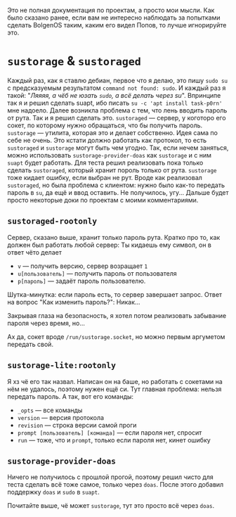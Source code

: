 Это не полная документация по проектам, а просто
мои мысли. Как было сказано ранее, если вам не интересно
наблюдать за попытками сделать BolgenOS таким, каким его
видел Попов, то лучше игнорируйте это.

# `sustorage` & `sustoraged`

Каждый раз, как я ставлю дебиан, первое что я делаю, это
пишу `sudo su` с предсказуемым результатом `command not found: sudo`.
И каждый раз я такой: "_Ляяяя, а чёб не юзать `sudo`, а всё
делать через su_". Впринципе так я и решил сделать suapt, ибо
писать `su -c 'apt install task-p0rn'` мне надоело. Далее возникла
проблема с тем, что лень вводить пароль от рута. Так и я решил
сделать это. `sustoraged` — сервер, у коготоро его сокет, по которому
нужно обращаться, что бы получить пароль. `sustorage` — утилита, которая
это и делает собственно. Идея сама по себе не очень. Это кстати
должно работать как протокол, то есть `sustoraged` и `sustorage` могут
быть чем угодно. Так, если нечем заняться, можно использовать
`sustorage-provider-doas` как `sustorage` и с ним `suapt` будет работать.
Для теста решил реализовать пока только сделать `sustoraged`, который
хранит пороль только от рута. `sustorage` тоже кидает ошибку, если
выбран не рут. Вроде как реализовал `sustoraged`, но была проблема с
клиентом: нужно было как-то передать пароль в `su`, да ещё и ввод
оставить. Не получилось, угу... Дальше будет просто некоторые доки по
проектам с моими комментариями.

## `sustoraged-rootonly`

Сервер, сказано выше, хранит только пароль рута. Кратко про то, как
должен был работать любой сервер: Ты кидаешь ему символ, он в ответ
чёто делает

* `v` — получить версию, сервер возращает `1`
* `u[пользователь]` — получить пароль от пользователя
* `p[пароль]` — задаёт пароль пользователю.

Шутка-минутка: если пароль есть, то сервер завершает запрос. Ответ на
вопрос "Как изменить пароль?": Никак... 

Закрывая глаза на безопасность, я хотел потом реализовать забывание
пароля через время, но...

Ах да, сокет вроде `/run/sustorage.socket`, но можно первым аргуметом
передать свой.

## `sustorage-lite:rootonly`

Я хз чё его так назвал. Написан он на баше, но работать с сокетами
на нём не удалось, поэтому нужен ещё си. Тут главная проблема: нельзя
передать пароль. А так, вот его команды:

* `_opts` — все команды
* `version` — версия протокола
* `revision` — строка версии самой проги
* `prompt [пользователь] [команда]` — если пароля нет, спросит
* `run` — тоже, что и `prompt`, только если пароля нет, кинет ошибку

## `sustorage-provider-doas`

Ничего не получилось с прошлой прогой, поэтому решил чисто для теста
сделать всё тоже самое, только через `doas`. После этого добавил
поддержку `doas` и `sudo` в `suapt`.

Почитайте выше, чё может `sustorage`, тут это просто всё через `doas`.


